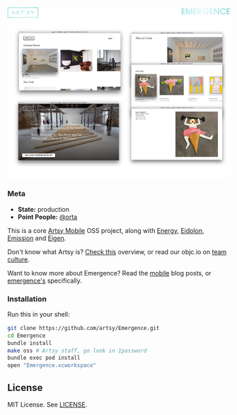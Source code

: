 <img src ="metadata/emergence.png">

### Meta

* __State:__ production
* __Point People:__ [@orta](https://github.com/orta)

This is a core [Artsy Mobile](https://github.com/artsy/mobile) OSS project, along with [Energy](https://github.com/artsy/energy), [Eidolon](https://github.com/artsy/eidolon), [Emission](https://github.com/artsy/emission) and [Eigen](https://github.com/artsy/eigen).

Don't know what Artsy is? [Check this](https://github.com/artsy/mobile/blob/master/what_is_artsy.md) overview, or read our objc.io on [team culture](https://www.objc.io/issues/22-scale/artsy/).

Want to know more about Emergence? Read the [mobile](http://artsy.github.io/blog/categories/mobile/) blog posts, or [emergence's](http://artsy.github.io/blog/categories/emergence/) specifically.

### Installation

Run this in your shell:

```sh
git clone https://github.com/artsy/Emergence.git
cd Emergence
bundle install
make oss # Artsy staff, go look in 1password
bundle exec pod install
open "Emergence.xcworkspace"
```

## License

MIT License. See [LICENSE](LICENSE).
